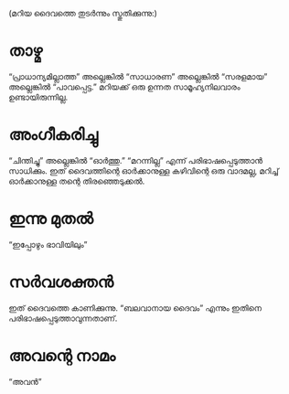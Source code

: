 (മറിയ ദൈവത്തെ തുടർന്നും സ്തുതിക്കുന്നു:)
# താഴ്മ
“പ്രാധാന്യമില്ലാത്ത” അല്ലെങ്കിൽ “സാധാരണ” അല്ലെങ്കിൽ “സരളമായ” അല്ലെങ്കിൽ “പാവപ്പെട്ട.” മറിയക്ക് ഒരു ഉന്നത സാമൂഹ്യനിലവാരം ഉണ്ടായിരുന്നില്ല.
# അംഗീകരിച്ചു
“ചിന്തിച്ചു” അല്ലെങ്കിൽ “ഓർത്തു.” “മറന്നില്ല” എന്ന് പരിഭാഷപ്പെടുത്താൻ സാധിക്കും. ഇത് ദൈവത്തിന്റെ ഓർക്കാനുള്ള കഴിവിന്റെ ഒരു വാദമല്ല, മറിച്ച്  ഓർക്കാനുള്ള തന്റെ തിരഞ്ഞെടുക്കൽ. 
# ഇന്നു മുതൽ
“ഇപ്പോഴും ഭാവിയിലും” 
# സർവശക്തൻ
ഇത് ദൈവത്തെ കാണിക്കുന്നു. “ബലവാനായ ദൈവം” എന്നും ഇതിനെ പരിഭാഷപ്പെടുത്താവുന്നതാണ്.
# അവന്റെ നാമം
“അവൻ”
